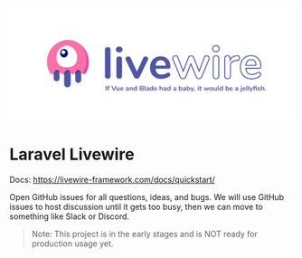 ![Livewire: If Vue and Blade had a baby, it would be a jellyfish.](github_banner.png)

# Laravel Livewire

Docs: https://livewire-framework.com/docs/quickstart/

Open GitHub issues for all questions, ideas, and bugs. We will use GitHub issues to host discussion until it gets too busy, then we can move to something like Slack or Discord.

> Note: This project is in the early stages and is NOT ready for production usage yet.
